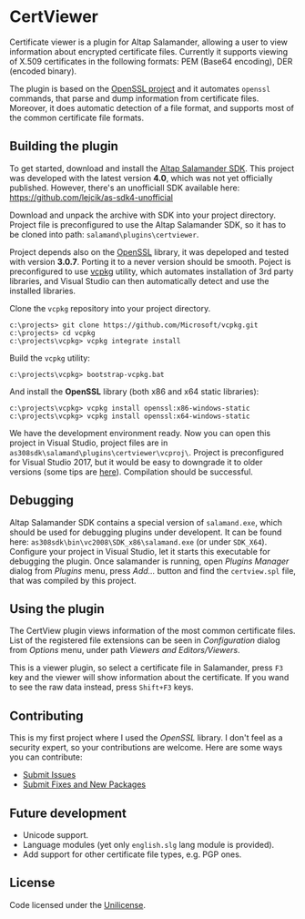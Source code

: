 # CertViewer

Certificate viewer is a plugin for Altap Salamander, allowing a user to view information about encrypted certificate files. Currently it supports viewing of X.509 certificates in the following formats: PEM (Base64 encoding), DER (encoded binary).

The plugin is based on the [OpenSSL project](http://www.openssl.org/) and it automates `openssl` commands,
that parse and dump information from certificate files. Moreover, it does automatic detection of a file format, and supports most of the common certificate file formats.

## Building the plugin

To get started, download and install the [Altap Salamander SDK](https://www.altap.cz/salamander/downloads/sdk/). This project was developed with the latest version **4.0**, which was not yet officially published. However, there's an unofficiall SDK available here: https://github.com/lejcik/as-sdk4-unofficial

Download and unpack the archive with SDK into your project directory. Project file is preconfigured to use the Altap Salamander SDK, so it has to be cloned into path: `salamand\plugins\certviewer`.

Project depends also on the [OpenSSL](http://openssl.org) library, it was depeloped and tested with version **3.0.7**. Porting it to a never version should be smooth. Poject is preconfigured to use [vcpkg](https://github.com/Microsoft/vcpkg) utility, which automates installation of 3rd party libraries, and Visual Studio can then automatically detect and use the installed libraries.

Clone the `vcpkg` repository into your project directory.

```
c:\projects> git clone https://github.com/Microsoft/vcpkg.git
c:\projects> cd vcpkg
c:\projects\vcpkg> vcpkg integrate install
```

Build the `vcpkg` utility:

```
c:\projects\vcpkg> bootstrap-vcpkg.bat
```

And install the **OpenSSL** library (both x86 and x64 static libraries):

```
c:\projects\vcpkg> vcpkg install openssl:x86-windows-static
c:\projects\vcpkg> vcpkg install openssl:x64-windows-static
```

We have the development environment ready. Now you can open this project in Visual Studio, project files are in `as308sdk\salamand\plugins\certviewer\vcproj\`. Project is preconfigured for Visual Studio 2017, but it would be easy to downgrade it to older versions (some tips are [here](https://stackoverflow.com/questions/30741185/convert-downgrade-visual-studio-2015-solution-file-to-2013)). Compilation should be successful.

## Debugging

Altap Salamander SDK contains a special version of `salamand.exe`, which should be used for debugging plugins under developent. It can be found here: `as308sdk\bin\vc2008\SDK_x86\salamand.exe` (or under `SDK_X64`). Configure your project in Visual Studio, let it starts this executable for debugging the plugin. Once salamander is running, open *Plugins Manager* dialog from *Plugins* menu, press *Add...* button and find the `certview.spl` file, that was compiled by this project.

## Using the plugin

The CertView plugin views information of the most common certificate files. List of the registered file extensions can be seen in *Configuration* dialog from *Options* menu, under path *Viewers and Editors/Viewers*.

This is a viewer plugin, so select a certificate file in Salamander, press `F3` key and the viewer will show information about the certificate. If you wand to see the raw data instead, press `Shift+F3` keys.

## Contributing

This is my first project where I used the *OpenSSL* library. I don't feel as a security expert, so your contributions are welcome. Here are some ways you can contribute:

* [Submit Issues](https://github.com/lejcik/certviewer/issues)
* [Submit Fixes and New Packages](https://github.com/lejcik/certviewer/pulls)

## Future development

* Unicode support.
* Language modules (yet only `english.slg` lang module is provided).
* Add support for other certificate file types, e.g. PGP ones.

## License

Code licensed under the [Unilicense](LICENSE.txt).
